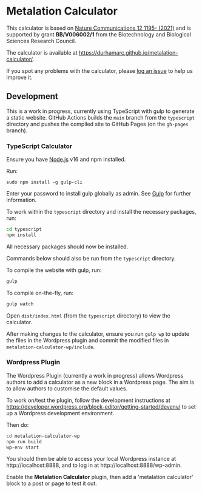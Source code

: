 # Metalation Calculator

This calculator is based on [Nature Communications 12 1195- (2021)](https://doi.org/10.1038/s41467-021-21479-8) and is supported by grant **BB/V006002/1** from the Biotechnology and Biological Sciences Research Council.

The calculator is available at https://durhamarc.github.io/metalation-calculator/.

If you spot any problems with the calculator, please [log an issue](https://github.com/DurhamARC/metalation-calculator/issues/new/choose) to help us improve it.

## Development

This is a work in progress, currently using TypeScript with gulp to generate a static website. GitHub Actions builds the `main` branch from the `typescript` directory and pushes the compiled site to GitHub Pages (on the `gh-pages` branch).


### TypeScript Calculator

Ensure you have [Node.js](https://nodejs.org/en/) v16 and npm installed.

Run:

```
sudo npm install -g gulp-cli
```

Enter your password to install gulp globally as admin. See [Gulp](https://www.typescriptlang.org/docs/handbook/gulp.html) for further information.

To work within the `typescript` directory and install the necessary packages, run:

```bash
cd typescript
npm install
```

All necessary packages should now be installed.

Commands below should also be run from the `typescript` directory.

To compile the website with gulp, run:

```bash
gulp
```

To compile on-the-fly, run:

```bash
gulp watch
```

Open `dist/index.html` (from the `typescript` directory) to view the calculator.

After making changes to the calculator, ensure you run `gulp wp` to update the files in the Wordpress plugin and commit
the modified files in `metalation-calculator-wp/include`.

### Wordpress Plugin

The Wordpress Plugin (currently a work in progress) allows Wordpress authors to add a calculator as a new block in a
Wordpress page. The aim is to allow authors to customise the default values.

To work on/test the plugin, follow the development instructions at https://developer.wordpress.org/block-editor/getting-started/devenv/ to set up a Wordpress development environment.

Then do:

```bash
cd metalation-calculator-wp
npm run build
wp-env start
```

You should then be able to access your local Wordpress instance at http://localhost:8888, and to log in at
http://localhost:8888/wp-admin.

Enable the **Metalation Calculator** plugin, then add a 'metalation calculator' block to a post or page to test it out.
